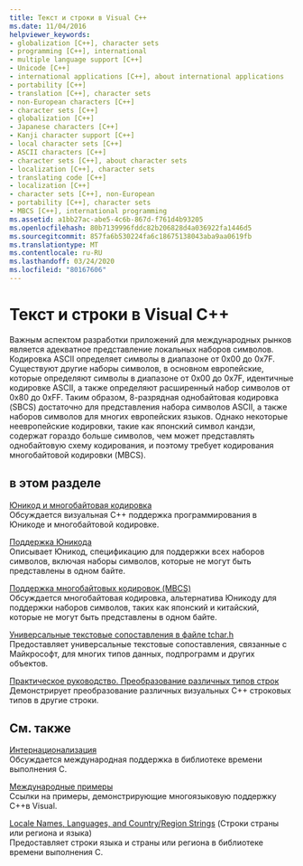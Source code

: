 ```yaml
---
title: Текст и строки в Visual C++
ms.date: 11/04/2016
helpviewer_keywords:
- globalization [C++], character sets
- programming [C++], international
- multiple language support [C++]
- Unicode [C++]
- international applications [C++], about international applications
- portability [C++]
- translation [C++], character sets
- non-European characters [C++]
- character sets [C++]
- globalization [C++]
- Japanese characters [C++]
- Kanji character support [C++]
- local character sets [C++]
- ASCII characters [C++]
- character sets [C++], about character sets
- localization [C++], character sets
- translating code [C++]
- localization [C++]
- character sets [C++], non-European
- portability [C++], character sets
- MBCS [C++], international programming
ms.assetid: a1bb27ac-abe5-4c6b-867d-f761d4b93205
ms.openlocfilehash: 80b7139996fddc82b206828d4a036922fa1446d5
ms.sourcegitcommit: 857fa6b530224fa6c18675138043aba9aa0619fb
ms.translationtype: MT
ms.contentlocale: ru-RU
ms.lasthandoff: 03/24/2020
ms.locfileid: "80167606"
---
```

# <a name="text-and-strings-in-visual-c"></a>Текст и строки в Visual C++

Важным аспектом разработки приложений для международных рынков является адекватное представление локальных наборов символов. Кодировка ASCII определяет символы в диапазоне от 0x00 до 0x7F. Существуют другие наборы символов, в основном европейские, которые определяют символы в диапазоне от 0x00 до 0x7F, идентичные кодировке ASCII, а также определяют расширенный набор символов от 0x80 до 0xFF. Таким образом, 8-разрядная однобайтовая кодировка (SBCS) достаточно для представления набора символов ASCII, а также наборов символов для многих европейских языков. Однако некоторые неевропейские кодировки, такие как японский символ кандзи, содержат гораздо больше символов, чем может представлять однобайтовую схему кодирования, и поэтому требует кодирования многобайтовой кодировки (MBCS).

## <a name="in-this-section"></a>в этом разделе

[Юникод и многобайтовая кодировка](../text/unicode-and-mbcs.md)<br/>
Обсуждается визуальная C++ поддержка программирования в Юникоде и многобайтовой кодировке.

[Поддержка Юникода](../text/support-for-unicode.md)<br/>
Описывает Юникод, спецификацию для поддержки всех наборов символов, включая наборы символов, которые не могут быть представлены в одном байте.

[Поддержка многобайтовых кодировок (MBCS)](../text/support-for-multibyte-character-sets-mbcss.md)<br/>
Обсуждается многобайтовая кодировка, альтернатива Юникоду для поддержки наборов символов, таких как японский и китайский, которые не могут быть представлены в одном байте.

[Универсальные текстовые сопоставления в файле tchar.h](../text/generic-text-mappings-in-tchar-h.md)<br/>
Предоставляет универсальные текстовые сопоставления, связанные с Майкрософт, для многих типов данных, подпрограмм и других объектов.

[Практическое руководство. Преобразование различных типов строк](../text/how-to-convert-between-various-string-types.md)<br/>
Демонстрирует преобразование различных визуальных C++ строковых типов в другие строки.

## <a name="related-sections"></a>См. также

[Интернационализация](../c-runtime-library/internationalization.md)<br/>
Обсуждается международная поддержка в библиотеке времени выполнения C.

[Международные примеры](https://github.com/Microsoft/VCSamples/tree/master/VC2010Samples/International)<br/>
Ссылки на примеры, демонстрирующие многоязыковую поддержку C++в Visual.

[Locale Names, Languages, and Country/Region Strings](../c-runtime-library/locale-names-languages-and-country-region-strings.md) (Строки страны или региона и языка)<br/>
Предоставляет строки языка и страны или региона в библиотеке времени выполнения C.
